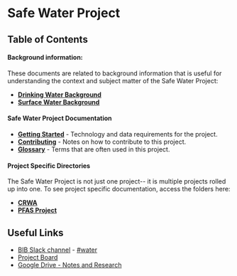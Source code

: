 # Safe Water Project

## Table of Contents

#### Background information:

These documents are related to background information that is useful for understanding the context and subject matter of the Safe Water Project:

- **[Drinking Water Background](drinking-water-background.md)**
- **[Surface Water Background](surface-water-background.md)**

#### Safe Water Project Documentation 

- **[Getting Started](getting-started.md)** - Technology and data requirements for the project.
- **[Contributing](contributing.md)** - Notes on how to contribute to this project.
- **[Glossary](glossary.md)** - Terms that are often used in this project.

#### Project Specific Directories

The Safe Water Project is not just one project-- it is multiple projects rolled up into one. To see project specific documentation, access the folders here:

- **[CRWA](crwa/)**
- **[PFAS Project](pfas_project/)**

## Useful Links

- [BIB Slack channel](https://cfb-public.slack.com) - [#water](https://cfb-public.slack.com/messages/CCLJ365EV/)
- [Project Board](https://github.com/codeforboston/safe-water/projects/1)
- [Google Drive - Notes and Research](https://drive.google.com/drive/folders/1FbQE9_NP664lkz4d-Xu4omijLl-HNklz)
